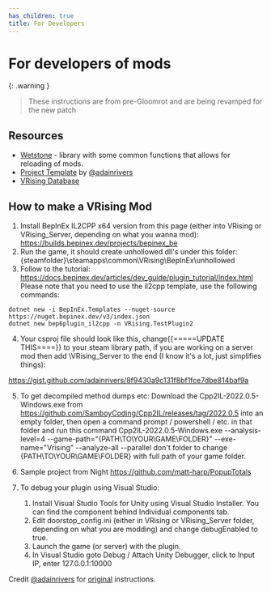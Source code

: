 ```yaml
---
has_children: true
title: For Developers
---
```


# For developers of mods


{: .warning }
> These instructions are from pre-Gloomrot and are being revamped for the new patch

## Resources
- [Wetstone](https://molenzwiebel.github.io/Wetstone/) - library with some common functions that allows for reloading of mods.
- [Project Template](https://github.com/adainrivers/VRising.ProjectTemplate/) by [@adainrivers](github.com/adainrivers/)
- [VRising Database](https://gaming.tools/vrising)

## How to make a VRising Mod
1. Install BepInEx IL2CPP x64 version from this page (either into VRising or VRising_Server, depending on what you wanna mod):
https://builds.bepinex.dev/projects/bepinex_be
2. Run the game, it should create unhollowed dll's under this folder: {steamfolder}\steamapps\common\VRising\BepInEx\unhollowed
3. Follow to the tutorial:
https://docs.bepinex.dev/articles/dev_guide/plugin_tutorial/index.html
Please note that you need to use the il2cpp template, use the following commands:
```
dotnet new -i BepInEx.Templates --nuget-source https://nuget.bepinex.dev/v3/index.json
dotnet new bep6plugin_il2cpp -n VRising.TestPlugin2
```
4. Your csproj file should look like this, change{{=====UPDATE THIS====}} to your steam library path, if you are working on a server mod then add \VRising_Server to the end (I know it's a lot, just simplifies things):

https://gist.github.com/adainrivers/8f9430a9c131f8bf1fce7dbe814baf9a

5. To get decompiled method dumps etc:
Download the Cpp2IL-2022.0.5-Windows.exe from https://github.com/SamboyCoding/Cpp2IL/releases/tag/2022.0.5 into an empty folder, then open a command prompt / powershell / etc. in that folder and run this command Cpp2IL-2022.0.5-Windows.exe --analysis-level=4 --game-path="{PATH\TO\YOUR\GAME\FOLDER}" --exe-name="Vrising" --analyze-all --parallel don't folder to change {PATH\TO\YOUR\GAME\FOLDER} with full path of your game folder. 

6. Sample project from  Night  https://github.com/matt-harp/PopupTotals

7. To debug your plugin using Visual Studio:
   1. Install Visual Studio Tools for Unity using Visual Studio Installer. You can find the component behind Individual components tab.
   2. Edit doorstop_config.ini (either in VRising or VRising_Server folder, depending on what you are modding) and change debugEnabled to true.
   3. Launch the game (or server) with the plugin.
   4. In Visual Studio goto Debug / Attach Unity Debugger, click to Input IP, enter 127.0.0.1:10000 

Credit [@adainrivers](github.com/adainrivers/) for [original](https://discord.com/channels/978094827830915092/978159368312881192/980453110906511410) instructions.
